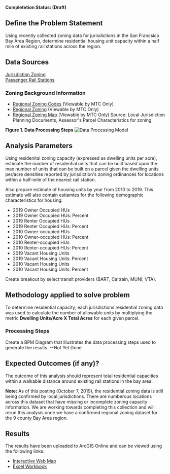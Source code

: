 **Completetion Status: (Draft)**

## Define the Problem Statement
Using recently collected zoning data for jurisdictions in the San Francsico Bay Area Region, determine residential housing unit capacity within a half mile of existing rail stations across the region.

## Data Sources
[Jurisdiction Zoning](https://github.com/BayAreaMetro/DataServices/blob/master/Project-Documentation/mdm/policy-mdm/land-use.md#zoning)   
[Passenger Rail Stations](https://mtc.maps.arcgis.com/home/item.html?id=efd75b7bb3c04dbda06c6e7cd73e9336)  

### Zoning Background Information
- [Regional Zoning Codes](https://data.bayareametro.gov/Land-Use/Regional-Zoning-Codes-2018/qdrp-c5ra)  (Viewable by MTC Only) 
- [Regional Zoning](https://data.bayareametro.gov/Land-Use/Zoning-2018/q2p6-hbrp)  (Viewable by MTC Only) 
- [Regional Zoning Map](https://data.bayareametro.gov/Land-Use/Map-of-Zoning-2018-/rw5f-hgez) (Viewable by MTC Only) 
Source: Local Jurisdiction Planning Documents, Assessor's Parcel Characteristics for zoning  

**Figure 1. Data Processing Steps**
![Data Processing Model](images/gp-zn-data-modeling.png)

## Analysis Parameters
Using residenital zoning capacity (expressed as dwelling units per acre), estimate the number of residential units that can be built based upon the max number of units that can be built on a parcel given the dwelling units per/acre densities reported by jurisdiction's zoning ordinances for locations within a half-mile of the nearest rail station.  

Also prepare estimate of housing units by year from 2010 to 2019.  This estimate will also contain estiamtes for the following demographic characteristics for housing:  

- 2019 Owner Occupied HUs   
- 2019 Owner Occupied HUs: Percent   
- 2019 Renter Occupied HUs   
- 2019 Renter Occupied HUs: Percent   
- 2010 Owner-occupied HUs   
- 2010 Owner-occupied HUs: Percent   
- 2010 Renter-occupied HUs   
- 2010 Renter-occupied HUs: Percent   
- 2019 Vacant Housing Units   
- 2019 Vacant Housing Units: Percent   
- 2010 Vacant Housing Units   
- 2010 Vacant Housing Units: Percent   

Create breakout by select transit providers (BART, Caltrain, MUNI, VTA).  

## Methodology applied to solve problem  
To determine residential capacity, each jurisdictions residential zoning data was used to calculate the number of allowable units by multiplying the metric **Dwelling Units/Acre X Total Acres** for each given parcel.  

### Processing Steps
Create a BPM Diagram that illustrates the data processing steps used to generate the results. --Not Yet Done

## Expected Outcomes (if any)?
The outcome of this analysis should represent total residential capacities within a walkable distance around existing rail stations in the bay area.  

**Note:** As of this posting (October 7, 2019), the residential zoning data is still being confirmed by local jurisdictions.  There are numberous locations across this dataset that have missing or incomplete zoning capacity information.  We are working towards completing this collection and will rerun this analysis once we have a confirmed regional zoning dataset for the 9 county Bay Area region.

## Results  
The results have been uploaded to ArcGIS Online and can be viewed using the following links:  
- [Interactive Web Map](https://arcg.is/00Lua5)  
- [Excel Workbook](https://mtcdrive.box.com/s/2a6c4hwdl5eowq7hgkmysbyku8pf5jx2)
